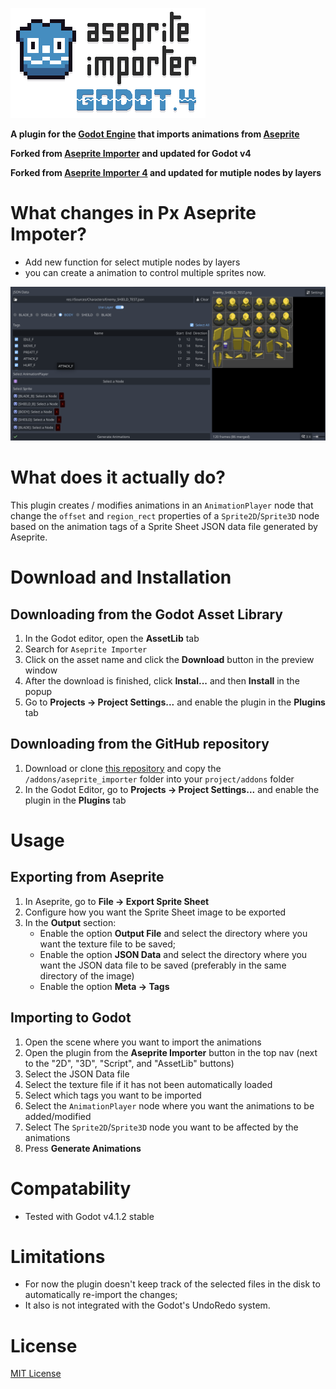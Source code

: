 [![](https://github.com/AtkinTC/aseprite_importer/blob/master/images/logo.png?raw=true)](https://github.com/AtkinTC/aseprite_importer)

**A plugin for the [Godot Engine](https://godotengine.org/) that imports animations from [Aseprite](https://www.aseprite.org/)**

**Forked from [Aseprite Importer](https://github.com/hectorid/aseprite_importer) and updated for Godot v4**

**Forked from [Aseprite Importer 4](https://github.com/AtkinTC/aseprite_importer) and updated for mutiple nodes by layers**

What changes in Px Aseprite Impoter?
===============
- Add new function for select mutiple nodes by layers
- you can create a animation to control multiple sprites now.

![](https://github.com/MaxWeiChen/aseprite_importer/blob/master/images/screenshots/px_aseprite_importer_reveiw.png?raw=true)

What does it actually do?
================
This plugin creates / modifies animations in an `AnimationPlayer` node that change the `offset` and `region_rect` properties of a `Sprite2D`/`Sprite3D` node based on the animation tags of a Sprite Sheet JSON data file generated by Aseprite.

Download and Installation
=========================
Downloading from the Godot Asset Library
----------------------------------------
1. In the Godot editor, open the **AssetLib** tab
2. Search for `Aseprite Importer`
3. Click on the asset name and click the **Download** button in the preview window
4. After the download is finished, click **Instal...** and then **Install** in the popup
5. Go to **Projects -> Project Settings...** and enable the plugin in the **Plugins** tab

Downloading from the GitHub repository
--------------------------------------
1. Download or clone [this repository](https://github.com/AtkinTC/aseprite_importer) and copy the `/addons/aseprite_importer` folder into your `project/addons` folder
2. In the Godot Editor, go to **Projects -> Project Settings...** and enable the plugin in the **Plugins** tab

Usage
====
Exporting from Aseprite
-----------------------------
1. In Aseprite, go to **File -> Export Sprite Sheet**
2. Configure how you want the Sprite Sheet image to be exported
3. In the **Output** section:
   - Enable the option **Output File** and select the directory where you want the texture file to be saved;
   - Enable the option **JSON Data** and select the directory where you want the JSON data file to be saved (preferably in the same directory of the image)
   - Enable the option **Meta -> Tags**

Importing to Godot
----------------------
1. Open the scene where you want to import the animations
2. Open the plugin from the **Aseprite Importer** button in the top nav (next to the "2D", "3D", "Script", and "AssetLib" buttons)
3. Select the JSON Data file
4. Select the texture file if it has not been automatically loaded
5. Select which tags you want to be imported
6. Select the `AnimationPlayer` node where you want the animations to be added/modified
7. Select The `Sprite2D`/`Sprite3D` node you want to be affected by the animations
8. Press **Generate Animations**

Compatability
=======
- Tested with Godot v4.1.2 stable 

Limitations
=======
- For now the plugin doesn't keep track of the selected files in the disk to automatically re-import the changes;
- It also is not integrated with the Godot's UndoRedo system.

License
=====
[MIT License](https://github.com/AtkinTC/aseprite_importer/blob/master/LICENSE)




